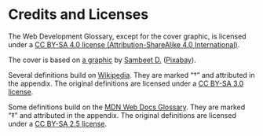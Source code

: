 # Credits and Licenses

The Web Development Glossary, except for the cover graphic, is licensed under a [CC BY-SA 4.0 license (Attribution-ShareAlike 4.0 International)](https://creativecommons.org/licenses/by-sa/4.0/).

The cover is based on [a graphic](https://pixabay.com/illustrations/geometric-design-computer-1732847/) by [Sambeet D.](https://pixabay.com/users/Sambeetarts-1339110/) ([Pixabay](https://pixabay.com/)).

Several definitions build on [Wikipedia](https://en.wikipedia.org/wiki/Main_Page). They are marked “†” and attributed in the appendix. The original definitions are licensed under a [CC BY-SA 3.0 license](https://creativecommons.org/licenses/by-sa/3.0/).

Some definitions build on the [MDN Web Docs Glossary](https://developer.mozilla.org/en-US/docs/Glossary). They are marked “‡” and attributed in the appendix. The original definitions are licensed under a [CC BY-SA 2.5 license](https://creativecommons.org/licenses/by-sa/2.5/).
